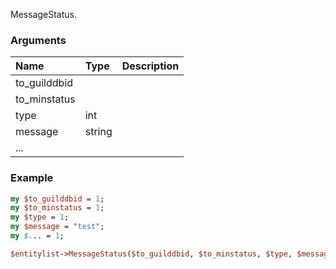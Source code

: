 MessageStatus.
### Arguments
**Name**|**Type**|**Description**
:---|:---|:---
to_guilddbid||
to_minstatus||
type|int|
message|string|
...||

### Example

```perl
my $to_guilddbid = 1;
my $to_minstatus = 1;
my $type = 1;
my $message = "test";
my $... = 1;

$entitylist->MessageStatus($to_guilddbid, $to_minstatus, $type, $message, $...); # Returns void
```